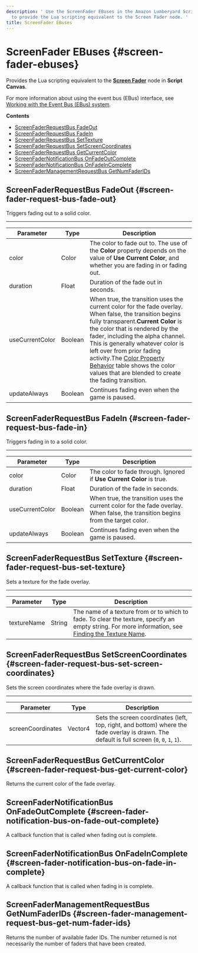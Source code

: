 ```yaml
---
description: ' Use the ScreenFader EBuses in the Amazon Lumberyard Script Canvas editor
  to provide the Lua scripting equivalent to the Screen Fader node. '
title: ScreenFader EBuses
---
```

# ScreenFader EBuses {#screen-fader-ebuses}

Provides the Lua scripting equivalent to the **[Screen Fader](/docs/userguide/screen-fader-node.md)** node in **Script Canvas**\.

For more information about using the event bus \(EBus\) interface, see [Working with the Event Bus \(EBus\) system](/docs/userguide/programming/ebus/intro.md)\.

**Contents**
+ [ScreenFaderRequestBus FadeOut](#screen-fader-request-bus-fade-out)
+ [ScreenFaderRequestBus FadeIn](#screen-fader-request-bus-fade-in)
+ [ScreenFaderRequestBus SetTexture](#screen-fader-request-bus-set-texture)
+ [ScreenFaderRequestBus SetScreenCoordinates](#screen-fader-request-bus-set-screen-coordinates)
+ [ScreenFaderRequestBus GetCurrentColor](#screen-fader-request-bus-get-current-color)
+ [ScreenFaderNotificationBus OnFadeOutComplete](#screen-fader-notification-bus-on-fade-out-complete)
+ [ScreenFaderNotificationBus OnFadeInComplete](#screen-fader-notification-bus-on-fade-in-complete)
+ [ScreenFaderManagementRequestBus GetNumFaderIDs](#screen-fader-management-request-bus-get-num-fader-ids)

## ScreenFaderRequestBus FadeOut {#screen-fader-request-bus-fade-out}

Triggers fading out to a solid color\.


****

| Parameter | Type | Description |
| --- | --- | --- |
| color | Color |  The color to fade out to\. The use of the **Color** property depends on the value of **Use Current Color**, and whether you are fading in or fading out\.  |
| duration | Float | Duration of the fade out in seconds\. |
| useCurrentColor | Boolean | When true, the transition uses the current color for the fade overlay\. When false, the transition begins fully transparent\.**Current Color** is the color that is rendered by the fader, including the alpha channel\. This is generally whatever color is left over from prior fading activity\.The [Color Property Behavior](/docs/userguide/screen-fader-node#color-property-behavior) table shows the color values that are blended to create the fading transition\.  |
| updateAlways | Boolean |  Continues fading even when the game is paused\.  |

## ScreenFaderRequestBus FadeIn {#screen-fader-request-bus-fade-in}

Triggers fading in to a solid color\.


****

| Parameter | Type | Description |
| --- | --- | --- |
| color | Color |  The color to fade through\. Ignored if **Use Current Color** is true\.  |
| duration | Float | Duration of the fade in seconds\. |
| useCurrentColor | Boolean |  When true, the transition uses the current color for the fade overlay\. When false, the transition begins from the target color\.  |
| updateAlways | Boolean | Continues fading even when the game is paused\. |

## ScreenFaderRequestBus SetTexture {#screen-fader-request-bus-set-texture}

Sets a texture for the fade overlay\.


****

| Parameter | Type | Description |
| --- | --- | --- |
| textureName | String |  The name of a texture from or to which to fade\. To clear the texture, specify an empty string\. For more information, see [Finding the Texture Name](/docs/userguide/finding-texture-by-names.md)\.  |

## ScreenFaderRequestBus SetScreenCoordinates {#screen-fader-request-bus-set-screen-coordinates}

Sets the screen coordinates where the fade overlay is drawn\.


****

| Parameter | Type | Description |
| --- | --- | --- |
| screenCoordinates | Vector4 |  Sets the screen coordinates \(left, top, right, and bottom\) where the fade overlay is drawn\.  The default is full screen \(`0`, `0`, `1`, `1`\)\.  |

## ScreenFaderRequestBus GetCurrentColor {#screen-fader-request-bus-get-current-color}

Returns the current color of the fade overlay\.

## ScreenFaderNotificationBus OnFadeOutComplete {#screen-fader-notification-bus-on-fade-out-complete}

A callback function that is called when fading out is complete\.

## ScreenFaderNotificationBus OnFadeInComplete {#screen-fader-notification-bus-on-fade-in-complete}

A callback function that is called when fading in is complete\.

## ScreenFaderManagementRequestBus GetNumFaderIDs {#screen-fader-management-request-bus-get-num-fader-ids}

Returns the number of available fader IDs\. The number returned is not necessarily the number of faders that have been created\.